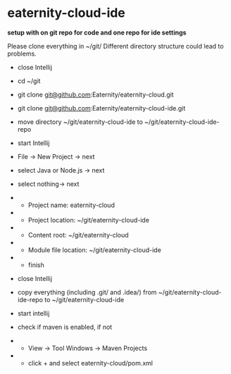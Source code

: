 # eaternity-cloud-ide

**setup with on git repo for code and one repo for ide settings**

Please clone everything in ~/git/
Different directory structure could lead to problems.

- close Intellij
- cd ~/git
- git clone git@github.com:Eaternity/eaternity-cloud.git
- git clone git@github.com:Eaternity/eaternity-cloud-ide.git
- move directory ~/git/eaternity-cloud-ide to ~/git/eaternity-cloud-ide-repo
- start Intellij
- File -> New Project -> next
- select Java or Node.js -> next 
- select nothing-> next
- - Project name: eaternity-cloud
- - Project location: ~/git/eaternity-cloud-ide
- - Content root: ~/git/eaternity-cloud
- - Module file location: ~/git/eaternity-cloud-ide
- - finish
- close Intellij
- copy everything (including .git/ and .idea/) from  ~/git/eaternity-cloud-ide-repo to ~/git/eaternity-cloud-ide

- start intellij
- check if maven is enabled, if not
- - View -> Tool Windows -> Maven Projects
- - click + and select eaternity-cloud/pom.xml

